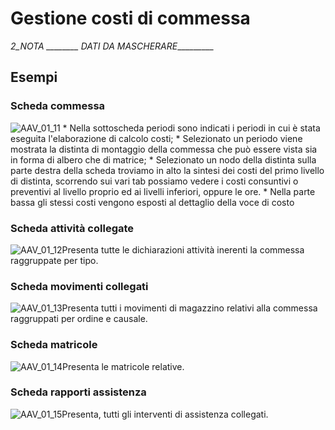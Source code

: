 # Gestione costi di commessa

_2_NOTA ________ DATI DA MASCHERARE__________

## Esempi

### Scheda commessa
![AAV_01_11](https://doc.smeup.com/immagini/AAV_01_11/AAV_01_11.png)
 \* Nella sottoscheda periodi sono indicati i periodi in cui è stata eseguita l'elaborazione di calcolo costi;
 \* Selezionato un periodo viene mostrata la distinta di montaggio della commessa che può essere vista sia in forma di albero che di matrice;
 \* Selezionato un nodo della distinta sulla parte destra della scheda troviamo in alto la sintesi dei costi del primo livello di distinta, scorrendo sui vari tab possiamo vedere i costi consuntivi o preventivi al livello proprio ed ai livelli inferiori, oppure le ore.
 \* Nella parte bassa gli stessi costi vengono esposti al dettaglio della voce di costo

### Scheda attività collegate
![AAV_01_12](https://doc.smeup.com/immagini/AAV_01_11/AAV_01_12.png)Presenta tutte le dichiarazioni attività inerenti la commessa raggruppate per tipo.

### Scheda movimenti collegati
![AAV_01_13](https://doc.smeup.com/immagini/AAV_01_11/AAV_01_13.png)Presenta tutti i movimenti di magazzino relativi alla commessa raggruppati per ordine e causale.

### Scheda matricole
![AAV_01_14](https://doc.smeup.com/immagini/AAV_01_11/AAV_01_14.png)Presenta le matricole relative.

### Scheda rapporti assistenza
![AAV_01_15](https://doc.smeup.com/immagini/AAV_01_11/AAV_01_15.png)Presenta, tutti gli interventi di assistenza collegati.
